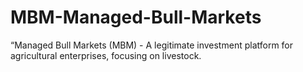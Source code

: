 # MBM-Managed-Bull-Markets
“Managed Bull Markets (MBM) - A legitimate investment platform for agricultural enterprises, focusing on livestock.
